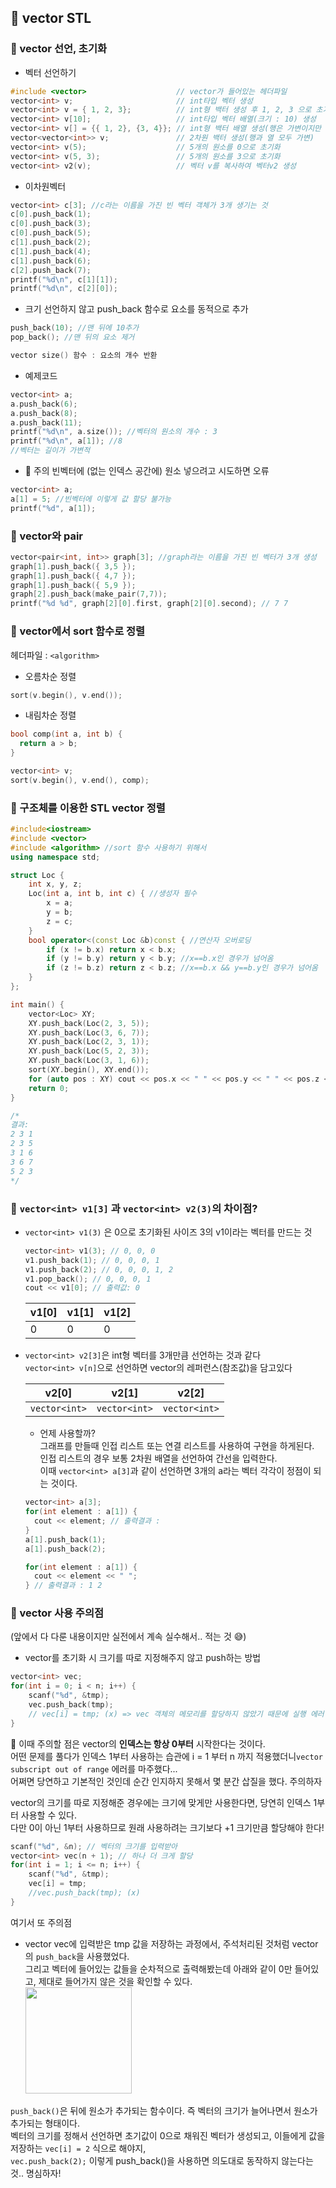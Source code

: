 ## 🌴 vector STL

### 🔸 vector 선언, 초기화

- 벡터 선언하기

```cpp
#include <vector>                    // vector가 들어있는 헤더파일
vector<int> v;                       // int타입 벡터 생성
vector<int> v = { 1, 2, 3};          // int형 백터 생성 후 1, 2, 3 으로 초기화
vector<int> v[10];                   // int타입 벡터 배열(크기 : 10) 생성
vector<int> v[] = {{ 1, 2}, {3, 4}}; // int형 백터 배열 생성(행은 가변이지만 열은 고정)
vector<vector<int>> v;               // 2차원 백터 생성(행과 열 모두 가변)
vector<int> v(5);                    // 5개의 원소를 0으로 초기화
vector<int> v(5, 3);                 // 5개의 원소를 3으로 초기화
vector<int> v2(v);                   // 벡터 v를 복사하여 벡터v2 생성
```

- 이차원벡터

```cpp
vector<int> c[3]; //c라는 이름을 가진 빈 벡터 객체가 3개 생기는 것
c[0].push_back(1);
c[0].push_back(3);
c[0].push_back(5);
c[1].push_back(2);
c[1].push_back(4);
c[1].push_back(6);
c[2].push_back(7);
printf("%d\n", c[1][1]);
printf("%d\n", c[2][0]);
```

- 크기 선언하지 않고 push_back 함수로 요소를 동적으로 추가

```cpp
push_back(10); //맨 뒤에 10추가
pop_back(); //맨 뒤의 요소 제거

vector size() 함수 : 요소의 개수 반환
```

- 예제코드

```cpp
vector<int> a;
a.push_back(6);
a.push_back(8);
a.push_back(11);
printf("%d\n", a.size()); //벡터의 원소의 개수 : 3
printf("%d\n", a[1]); //8
//벡터는 길이가 가변적
```

- 🚫 주의
  빈벡터에 (없는 인덱스 공간에) 원소 넣으려고 시도하면 오류

```cpp
vector<int> a;
a[1] = 5; //빈벡터에 이렇게 값 할당 불가능
printf("%d", a[1]);
```

### 🔸 vector와 pair

```cpp
vector<pair<int, int>> graph[3]; //graph라는 이름을 가진 빈 벡터가 3개 생성
graph[1].push_back({ 3,5 });
graph[1].push_back({ 4,7 });
graph[1].push_back({ 5,9 });
graph[2].push_back(make_pair(7,7));
printf("%d %d", graph[2][0].first, graph[2][0].second); // 7 7
```

### 🔸 vector에서 sort 함수로 정렬

헤더파일 : `<algorithm>`

- 오름차순 정렬

```cpp
sort(v.begin(), v.end());
```

- 내림차순 정렬

```cpp
bool comp(int a, int b) {
  return a > b;
}

vector<int> v;
sort(v.begin(), v.end(), comp);
```

### 🔸 구조체를 이용한 STL vector 정렬

```cpp
#include<iostream>
#include <vector>
#include <algorithm> //sort 함수 사용하기 위해서
using namespace std;

struct Loc {
	int x, y, z;
	Loc(int a, int b, int c) { //생성자 필수
		x = a;
		y = b;
		z = c;
	}
	bool operator<(const Loc &b)const { //연산자 오버로딩
		if (x != b.x) return x < b.x;
		if (y != b.y) return y < b.y; //x==b.x인 경우가 넘어옴
		if (z != b.z) return z < b.z; //x==b.x && y==b.y인 경우가 넘어옴
	}
};

int main() {
	vector<Loc> XY;
	XY.push_back(Loc(2, 3, 5));
	XY.push_back(Loc(3, 6, 7));
	XY.push_back(Loc(2, 3, 1));
	XY.push_back(Loc(5, 2, 3));
	XY.push_back(Loc(3, 1, 6));
	sort(XY.begin(), XY.end());
	for (auto pos : XY) cout << pos.x << " " << pos.y << " " << pos.z << endl;
	return 0;
}

/*
결과:
2 3 1
2 3 5
3 1 6
3 6 7
5 2 3
*/
```

### 🔸 `vector<int> v1[3]` 과 `vector<int> v2(3)`의 차이점?

- `vector<int> v1(3)` 은 0으로 초기화된 사이즈 3의 v1이라는 벡터를 만드는 것
  ```cpp
  vector<int> v1(3); // 0, 0, 0
  v1.push_back(1); // 0, 0, 0, 1
  v1.push_back(2); // 0, 0, 0, 1, 2
  v1.pop_back(); // 0, 0, 0, 1
  cout << v1[0]; // 출력값: 0
  ```
  | v1[0] | v1[1] | v1[2] |
  | ----- | ----- | ----- |
  | 0     | 0     | 0     |
- `vector<int> v2[3]`은 int형 벡터를 3개만큼 선언하는 것과 같다<br>
  `vector<int> v[n]`으로 선언하면 vector의 레퍼런스(참조값)을 담고있다

  | v2[0]         | v2[1]         | v2[2]         |
  | ------------- | ------------- | ------------- |
  | `vector<int>` | `vector<int>` | `vector<int>` |

  - 언제 사용할까? <br>
    그래프를 만들때 인접 리스트 또는 연결 리스트를 사용하여 구현을 하게된다.<br>
    인접 리스트의 경우 보통 2차원 배열을 선언하여 간선을 입력한다.<br>
    이때 `vector<int> a[3]`과 같이 선언하면 3개의 a라는 벡터 각각이 정점이 되는 것이다.

  ```cpp
  vector<int> a[3];
  for(int element : a[1]) {
  	cout << element; // 출력결과 :
  }
  a[1].push_back(1);
  a[1].push_back(2);

  for(int element : a[1]) {
  	cout << element << " ";
  } // 출력결과 : 1 2
  ```

### 🔸 vector 사용 주의점

(앞에서 다 다룬 내용이지만 실전에서 계속 실수해서.. 적는 것 😅)

- vector를 초기화 시 크기를 따로 지정해주지 않고 push하는 방법

```cpp
vector<int> vec;
for(int i = 0; i < n; i++) {
	scanf("%d", &tmp);
	vec.push_back(tmp);
	// vec[i] = tmp; (x) => vec 객체의 메모리를 할당하지 않았기 때문에 실행 에러
}
```

🚫 이때 주의할 점은 vector의 **인덱스는 항상 0부터** 시작한다는 것이다. <br>
어떤 문제를 풀다가 인덱스 1부터 사용하는 습관에 i = 1 부터 n 까지 적용했더니`vector subscript out of range` 에러를 마주했다... <br>
어쩌면 당연하고 기본적인 것인데 순간 인지하지 못해서 몇 분간 삽질을 했다. 주의하자<br>

vector의 크기를 따로 지정해준 경우에는 크기에 맞게만 사용한다면, 당연히 인덱스 1부터 사용할 수 있다. <br>
다만 0이 아닌 1부터 사용하므로 원래 사용하려는 크기보다 +1 크기만큼 할당해야 한다!

```cpp
scanf("%d", &n); // 벡터의 크기를 입력받아
vector<int> vec(n + 1); // 하나 더 크게 할당
for(int i = 1; i <= n; i++) {
	scanf("%d", &tmp);
	vec[i] = tmp;
	//vec.push_back(tmp); (x)
}
```

여기서 또 주의점 <br>

- vector vec에 입력받은 tmp 값을 저장하는 과정에서, 주석처리된 것처럼 vector의 `push_back`을 사용했었다. <br>
  그리고 벡터에 들어있는 값들을 순차적으로 출력해봤는데 아래와 같이 0만 들어있고, 제대로 들어가지 않은 것을 확인할 수 있다.<br>
  <img src="https://user-images.githubusercontent.com/49135797/138987512-a025543d-da55-4405-a8a3-764c144c7723.png" height="170"/>

`push_back()`은 뒤에 원소가 추가되는 함수이다. 즉 벡터의 크기가 늘어나면서 원소가 추가되는 형태이다.<br>
벡터의 크기를 정해서 선언하면 초기값이 0으로 채워진 벡터가 생성되고, 이들에게 값을 저장하는 `vec[i] = 2` 식으로 해야지,<br>
`vec.push_back(2);` 이렇게 push_back()을 사용하면 의도대로 동작하지 않는다는 것.. 명심하자!
